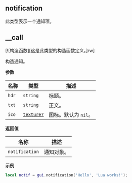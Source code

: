 ## notification

此类型表示一个通知项。

## __call

[![构造函数][这是此类型的构造函数定义。]rw]

构造通知。

**参数**

| 名称 | 类型 | 描述 |
| ---- | ---- | ----------- |
| `hdr` | `string` | 标题。 |
| `txt` | `string` | 正文。 |
| `ico` | [`texture?`](/api/draw/managed/texture "此类型表示一个纹理对象。") | 图标。默认为 `nil`。 |

**返回值**

| 名称 | 描述 |
| ---- | ----------- |
| `notification` | 通知对象。 |

**示例**

```lua
local notif = gui.notification('Hello', 'Lua works!');
```
```